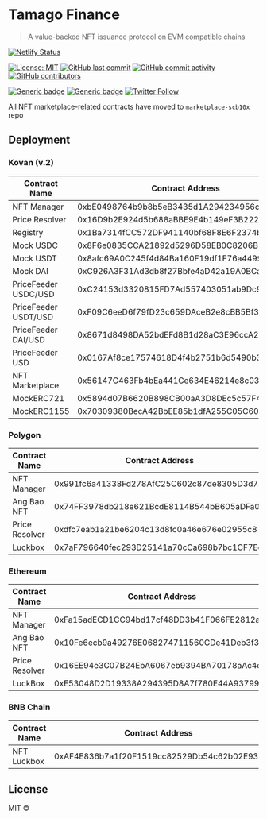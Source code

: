 # Tamago Finance

> A value-backed NFT issuance protocol on EVM compatible chains

[![Netlify Status](https://api.netlify.com/api/v1/badges/e84d4c25-ebdb-4b18-9751-5ed453015029/deploy-status)](https://app.netlify.com/sites/helpful-meerkat-01f0e9/deploys)

[![License: MIT](https://img.shields.io/badge/License-MIT-yellow.svg)](https://opensource.org/licenses/MIT)
[![GitHub last commit](https://img.shields.io/github/last-commit/tamago-finance/tamago-finance)](https://github.com/tamago-finance/tamago-finance/commits/main)
[![GitHub commit activity](https://img.shields.io/github/commit-activity/m/tamago-finance/tamago-finance)](https://github.com/tamago-finance/tamago-finance/commits/main)
[![GitHub contributors](https://img.shields.io/github/contributors-anon/tamago-finance/tamago-finance)](https://github.com/tamago-finance/tamago-finance/graphs/contributors)

[![Generic badge](https://img.shields.io/badge/homepage-view-red.svg)](https://tamago.finance/)
[![Generic badge](https://img.shields.io/badge/discord-join-green.svg)](https://discord.gg/78fax5dPqk)
[![Twitter Follow](https://img.shields.io/twitter/follow/tamagofinance?label=follow%20%40tamagofinance&style=social)](https://twitter.com/tamagofinance)

All NFT marketplace-related contracts have moved to `marketplace-scb10x` repo

## Deployment

### Kovan (v.2)

Contract Name | Contract Address 
--- | --- 
NFT Manager | 0xbE0498764b9b8b5eB3435d1A294234956c3DdDB0
Price Resolver | 0x16D9b2E924d5b688aBBE9E4b149eF3B2228CaEaa
Registry | 0x1Ba7314fCC572DF941140bf68F8E6F2374b8213B
Mock USDC | 0x8F6e0835CCA21892d5296D58EB0C8206B623BF2B
Mock USDT | 0x8afc69A0C245f4d84Ba160F19df1F76a44991d65
Mock DAI | 0xC926A3F31Ad3db8f27Bbfe4aD42a19A0BCaD8059
PriceFeeder USDC/USD | 0xC24153d3320815FD7Ad557403051ab9Dc9ee7046
PriceFeeder USDT/USD | 0xF09C6eeD6f79fD23c659DAceB2e8cBB5Bf3874Df
PriceFeeder DAI/USD | 0x8671d8498DA52bdEFd8B1d28aC3E96ccA2276285
PriceFeeder USD | 0x0167Af8ce17574618D4f4b2751b6d5490b388F5d
NFT Marketplace | 0x56147C463Fb4bEa441Ce634E46214e8c03a66FD7
MockERC721 | 0x5894d07B6620B898CB00aA3D8DEc5c57F41a2935
MockERC1155 | 0x70309380BecA42BbEE85b1dfA255C05C607FFe71

### Polygon

Contract Name | Contract Address 
--- | --- 
NFT Manager | 0x991fc6a41338Fd278AfC25C602c87de8305D3d7a
Ang Bao NFT | 0x74FF3978db218e621BcdE8114B544bB605aDFa08 
Price Resolver | 0xdfc7eab1a21be6204c13d8fc0a46e676e02955c8
Luckbox | 0x7aF796640fec293D25141a70cCa698b7bc1CF7Ec

### Ethereum

Contract Name | Contract Address 
--- | --- 
NFT Manager | 0xFa15adECD1CC94bd17cf48DD3b41F066FE2812a7
Ang Bao NFT | 0x10Fe6ecb9a49276E068274711560CDe41Deb3f34 
Price Resolver | 0x16EE94e3C07B24EbA6067eb9394BA70178aAc4c0
LuckBox | 0xE53048D2D19338A294395D8A7f780E44A9379925

### BNB Chain

Contract Name | Contract Address 
--- | --- 
NFT Luckbox | 0xAF4E836b7a1f20F1519cc82529Db54c62b02E93c

## License

MIT ©
